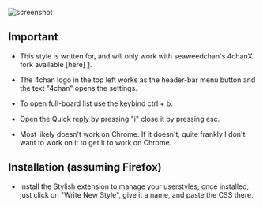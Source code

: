 ![screenshot](http://i.imgur.com/MET003f.png)

 Important
-----------

* This style is written for, and will only work with seaweedchan's 4chanX fork available [here] [1].

* The 4chan logo in the top left works as the header-bar menu button and the text "4chan" opens the settings.

* To open full-board list use the keybind ctrl + b.

* Open the Quick reply by pressing "i" close it by pressing esc.

* Most likely doesn't work on Chrome. If it doesn't, quite frankly I don't want to work on it to get it to work on Chrome.


Installation (assuming Firefox)
-------------------------------

* Install the Stylish extension to manage your userstyles; once installed, just click on "Write New Style", give it a name, and paste the CSS there.

[1]: http://seaweedchan.github.io/4chan-x/
